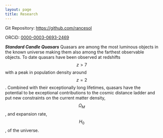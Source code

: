 ```yaml
---
layout: page
title: Research
---
```


Git Repository: <a href="https://github.com/rancesol">https://github.com/rancesol</a>

ORCiD: <a href="https://orcid.org/0000-0003-0693-2469">0000-0003-0693-2469</a>

***Standard Candle Quasars***
Quasars are among the most luminous objects in the known universe making them also among the farthest observable objects. To date quasars have been observed at redshifts $$z>7$$ with a peak in population density around $$z=2$$. Combined with their exceptionally long lifetimes, quasars have the potential to be exceptional contributions to the cosmic distance ladder and put new constraints on the current matter density, $$\Omega_M$$, and expansion rate, $$H_0$$, of the universe.




